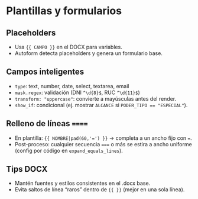 # Plantillas y formularios

## Placeholders
- Usa `{{ CAMPO }}` en el DOCX para variables.
- Autoform detecta placeholders y genera un formulario base.

## Campos inteligentes
- `type`: text, number, date, select, textarea, email
- `mask.regex`: validación (DNI `^\d{8}$`, RUC `^\d{11}$`)
- `transform: "uppercase"`: convierte a mayúsculas antes del render.
- `show_if`: condicional (ej. mostrar `ALCANCE` si `PODER_TIPO == "ESPECIAL"`).

## Relleno de líneas `====`
- En plantilla: `{{ NOMBRE|pad(60,'=') }}` → completa a un ancho fijo con `=`.
- Post-proceso: cualquier secuencia `===` o más se estira a ancho uniforme (config por código en `expand_equals_lines`).

## Tips DOCX
- Mantén fuentes y estilos consistentes en el .docx base.
- Evita saltos de línea “raros” dentro de `{{ }}` (mejor en una sola línea).
